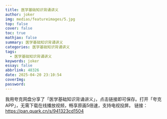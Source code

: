 ```yaml
---
title: 医学基础知识背诵讲义
author: joker
img: medias/featureimages/5.jpg
top: false
cover: false
toc: true
mathjax: false
summary: 医学基础知识背诵讲义
categories: 医学基础知识背诵讲义
tags:
  - 医学基础知识背诵讲义
keywords: joker
essay: false
abbrlink: 48326
date: 2025-04-20 23:10:54
coverImg:
password:
---
```


我用夸克网盘分享了「医学基础知识背诵讲义」，点击链接即可保存。打开「夸克APP」，无需下载在线播放视频，畅享原画5倍速，支持电视投屏。
链接：https://pan.quark.cn/s/941323cd1504

